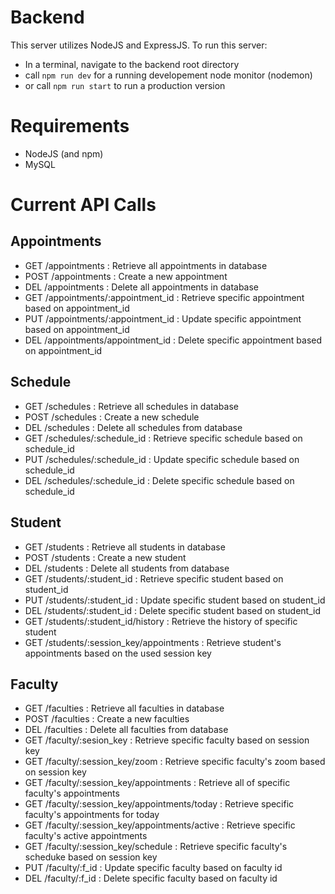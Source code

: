 # Backend

This server utilizes NodeJS and ExpressJS. To run this server:
* In a terminal, navigate to the backend root directory
* call `npm run dev` for a running developement node monitor (nodemon)
* or call `npm run start` to run a production version

# Requirements
* NodeJS (and npm)
* MySQL

# Current API Calls
## Appointments
* GET /appointments : Retrieve all appointments in database
* POST /appointments : Create a new appointment
* DEL /appointments : Delete all appointments in database
* GET /appointments/:appointment_id : Retrieve specific appointment based on appointment_id
* PUT /appointments/:appointment_id : Update specific appointment based on appointment_id
* DEL /appointments/appointment_id : Delete specific appointment based on appointment_id

## Schedule
* GET /schedules : Retrieve all schedules in database
* POST /schedules : Create a new schedule
* DEL /schedules : Delete all schedules from database
* GET /schedules/:schedule_id : Retrieve specific schedule based on schedule_id
* PUT /schedules/:schedule_id : Update specific schedule based on schedule_id
* DEL /schedules/:schedule_id : Delete specific schedule based on schedule_id

## Student
* GET /students : Retrieve all students in database
* POST /students : Create a new student
* DEL /students : Delete all students from database
* GET /students/:student_id : Retrieve specific student based on student_id
* PUT /students/:student_id : Update specific student based on student_id
* DEL /students/:student_id : Delete specific student based on student_id
* GET /students/:student_id/history : Retrieve the history of specific student
* GET /students/:session_key/appointments : Retrieve student's appointments based on the used session key

## Faculty
* GET /faculties : Retrieve all faculties in database
* POST /faculties : Create a new faculties
* DEL /faculties : Delete all faculties from database
* GET /faculty/:sesion_key : Retrieve specific faculty based on session key
* GET /faculty/:session_key/zoom : Retrieve specific faculty's zoom based on session key
* GET /faculty/:session_key/appointments : Retrieve all of specific faculty's appointments
* GET /faculty/:session_key/appointments/today : Retrieve specific faculty's appointments for today
* GET /faculty/:session_key/appointments/active : Retrieve specific faculty's active appointments
* GET /faculty/:session_key/schedule : Retrieve specific faculty's scheduke based on session key
* PUT /faculty/:f_id : Update specific faculty based on faculty id
* DEL /faculty/:f_id : Delete specific faculty based on faculty id
